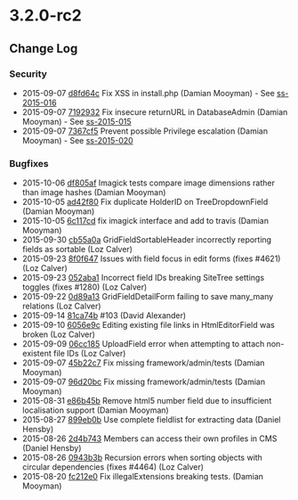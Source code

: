 # 3.2.0-rc2

<!--- Changes below this line will be automatically regenerated -->

## Change Log

### Security

 * 2015-09-07 [d8fd64c](https://github.com/silverstripe/silverstripe-framework/commit/d8fd64c3e25dbf500615ecbbe9580e234e1730d4) Fix XSS in install.php (Damian Mooyman) - See [ss-2015-016](http://www.silverstripe.org/software/download/security-releases/ss-2015-016)
 * 2015-09-07 [7192932](https://github.com/silverstripe/silverstripe-framework/commit/7192932022510d830d1fc2373a9edb80fee24f48) Fix insecure returnURL in DatabaseAdmin (Damian Mooyman) - See [ss-2015-015](http://www.silverstripe.org/software/download/security-releases/ss-2015-015)
 * 2015-09-07 [7367cf5](https://github.com/silverstripe/silverstripe-framework/commit/7367cf54c4069a8e296fafb511fb28e27a8efd7e) Prevent possible Privilege escalation (Damian Mooyman) - See [ss-2015-020](http://www.silverstripe.org/software/download/security-releases/ss-2015-020)

### Bugfixes

 * 2015-10-06 [df805af](https://github.com/silverstripe/silverstripe-framework/commit/df805af67bda15888d17f49817903bf136561773) Imagick tests compare image dimensions rather than image hashes (Damian Mooyman)
 * 2015-10-05 [ad42f80](https://github.com/silverstripe/silverstripe-framework/commit/ad42f802c4a621916a352c3a7c5d4f849b896c3e) Fix duplicate HolderID on TreeDropdownField (Damian Mooyman)
 * 2015-10-05 [6c117cd](https://github.com/silverstripe/silverstripe-framework/commit/6c117cd62960670239c5a6f6b3832c819e21332a) fix imagick interface and add to travis (Damian Mooyman)
 * 2015-09-30 [cb55a0a](https://github.com/silverstripe/silverstripe-framework/commit/cb55a0a621494873a04c697ecd326bb7a4d02173) GridFieldSortableHeader incorrectly reporting fields as sortable (Loz Calver)
 * 2015-09-23 [8f0f647](https://github.com/silverstripe/silverstripe-framework/commit/8f0f6475daa6cb32a33089ef60f18d5f4f8735ed) Issues with field focus in edit forms (fixes #4621) (Loz Calver)
 * 2015-09-23 [052aba1](https://github.com/silverstripe/silverstripe-cms/commit/052aba17acee51a276e42bcc0bd5a26b4cc2ae58) Incorrect field IDs breaking SiteTree settings toggles (fixes #1280) (Loz Calver)
 * 2015-09-22 [0d89a13](https://github.com/silverstripe/silverstripe-framework/commit/0d89a13c2d02dc08d8ff14884b12f22b2f1cf4f2) GridFieldDetailForm failing to save many_many relations (Loz Calver)
 * 2015-09-14 [81ca74b](https://github.com/silverstripe/silverstripe-framework/commit/81ca74bc30cb8f128c48672fd9807943c924145d) #103 (David Alexander)
 * 2015-09-10 [6056e9c](https://github.com/silverstripe/silverstripe-framework/commit/6056e9cb1bc4f8073aef07b83f7417edbe7f2ac4) Editing existing file links in HtmlEditorField was broken (Loz Calver)
 * 2015-09-09 [06cc185](https://github.com/silverstripe/silverstripe-framework/commit/06cc18526a1f63b8bb16809e23f2eb17ade7a85e) UploadField error when attempting to attach non-existent file IDs (Loz Calver)
 * 2015-09-07 [45b22c7](https://github.com/silverstripe/silverstripe-framework/commit/45b22c788eeb5d7501844ceb19395cc4e15e61b6) Fix missing framework/admin/tests (Damian Mooyman)
 * 2015-09-07 [96d20bc](https://github.com/silverstripe/silverstripe-framework/commit/96d20bc1809c731e3e78b7c5248282c8771f3097) Fix missing framework/admin/tests (Damian Mooyman)
 * 2015-08-31 [e86b45b](https://github.com/silverstripe/silverstripe-framework/commit/e86b45bf5db663b03e006a132e04afba37ee4bf3) Remove html5 number field due to insufficient localisation support (Damian Mooyman)
 * 2015-08-27 [899eb0b](https://github.com/silverstripe/silverstripe-framework/commit/899eb0b235859c843890c790e99c03f4fd4b825c) Use complete fieldlist for extracting data (Daniel Hensby)
 * 2015-08-26 [2d4b743](https://github.com/silverstripe/silverstripe-framework/commit/2d4b743090935e7c10bd95e00398df7bfb5763af) Members can access their own profiles in CMS (Daniel Hensby)
 * 2015-08-26 [0943b3b](https://github.com/silverstripe/silverstripe-framework/commit/0943b3b1a06e6c9130500532fd979c720b65c761) Recursion errors when sorting objects with circular dependencies (fixes #4464) (Loz Calver)
 * 2015-08-20 [fc212e0](https://github.com/silverstripe/silverstripe-framework/commit/fc212e030c474d966ffb1821423ddcb3ae361b72) Fix illegalExtensions breaking tests. (Damian Mooyman)
